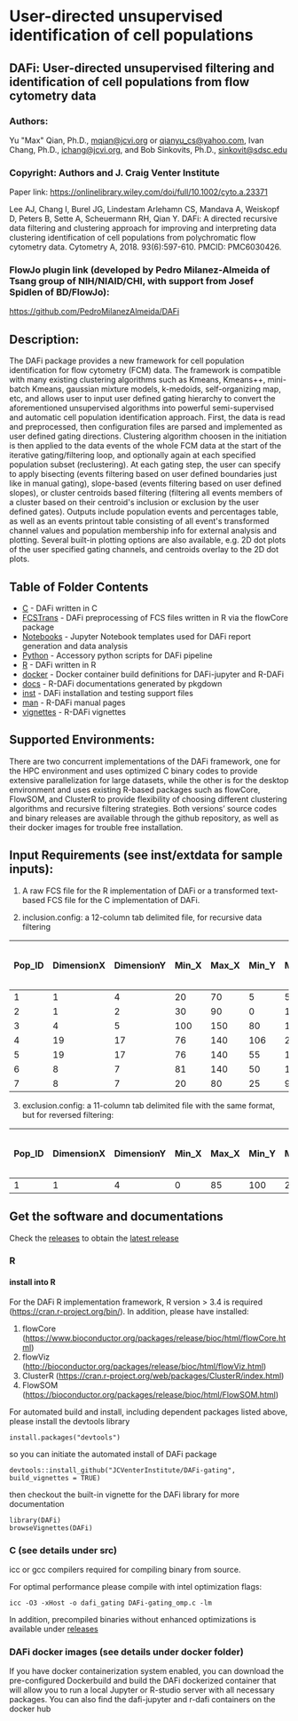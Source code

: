 # User-directed unsupervised identification of cell populations
	
## DAFi: User-directed unsupervised filtering and identification of cell populations from flow cytometry data

### Authors: 
Yu "Max" Qian, Ph.D., mqian@jcvi.org or qianyu_cs@yahoo.com, Ivan Chang, Ph.D., ichang@jcvi.org, and Bob Sinkovits, Ph.D., sinkovit@sdsc.edu
	
### Copyright: Authors and J. Craig Venter Institute
	
Paper link: https://onlinelibrary.wiley.com/doi/full/10.1002/cyto.a.23371

Lee AJ, Chang I, Burel JG, Lindestam Arlehamn CS, Mandava A, Weiskopf D, Peters B, Sette A, Scheuermann RH, Qian Y. DAFi: A directed recursive data filtering and clustering approach for improving and interpreting data clustering identification of cell populations from polychromatic flow cytometry data. Cytometry A, 2018. 93(6):597-610. PMCID: PMC6030426.

### FlowJo plugin link (developed by Pedro Milanez-Almeida of Tsang group of NIH/NIAID/CHI, with support from Josef Spidlen of BD/FlowJo):
https://github.com/PedroMilanezAlmeida/DAFi

## Description: 
The DAFi package provides a new framework for cell population identification for flow cytometry (FCM) data. The framework is compatible with many existing clustering algorithms such as Kmeans, Kmeans++, mini-batch Kmeans, gaussian mixture models, k-medoids, self-organizing map, etc, and allows user to input user defined gating hierarchy to convert the aforementioned unsupervised algorithms into powerful semi-supervised and automatic cell population identification approach. First, the data is read and preprocessed, then configuration files are parsed and implemented as user defined gating directions. Clustering algorithm choosen in the initiation is then applied to the data events of the whole FCM data at the start of the iterative gating/filtering loop, and optionally again at each specified population subset (reclustering). At each gating step, the user can specify to apply bisecting (events filtering based on user defined boundaries just like in manual gating), slope-based (events filtering based on user defined slopes), or cluster centroids based filtering (filtering all events members of a cluster based on their centroid's inclusion or exclusion by the user defined gates). Outputs include population events and percentages table, as well as an events printout table consisting of all event's transformed channel values and population membership info for external analysis and plotting. Several built-in plotting options are also available, e.g. 2D dot plots of the user specified gating channels, and centroids overlay to the 2D dot plots.

## Table of Folder Contents 

* [C](https://github.com/JCVenterInstitute/DAFi-gating/tree/master/C) - DAFi written in C
* [FCSTrans](https://github.com/JCVenterInstitute/DAFi-gating/tree/master/FCSTrans) - DAFi preprocessing of FCS files written in R via the flowCore package
* [Notebooks](https://github.com/JCVenterInstitute/DAFi-gating/tree/master/Notebooks) - Jupyter Notebook templates used for DAFi report generation and data analysis
* [Python](https://github.com/JCVenterInstitute/DAFi-gating/tree/master/Python)  - Accessory python scripts for DAFi pipeline
* [R](https://github.com/JCVenterInstitute/DAFi-gating/tree/master/R) - DAFi written in R
* [docker](https://github.com/JCVenterInstitute/DAFi-gating/tree/master/docker) - Docker container build definitions for DAFi-jupyter and R-DAFi
* [docs](https://github.com/JCVenterInstitute/DAFi-gating/tree/master/docs) - R-DAFi documentations generated by pkgdown
* [inst](https://github.com/JCVenterInstitute/DAFi-gating/tree/master/inst) - DAFi installation and testing support files
* [man](https://github.com/JCVenterInstitute/DAFi-gating/tree/master/man) - R-DAFi manual pages 
* [vignettes](https://github.com/JCVenterInstitute/DAFi-gating/tree/master/vignettes) - R-DAFi vignettes

## Supported Environments: 

There are two concurrent implementations of the DAFi framework, one for the HPC environment and uses optimized C binary codes to provide extensive parallelization for large datasets, while the other is for the desktop environment and uses existing R-based packages such as flowCore, FlowSOM, and ClusterR to provide flexibility of choosing different clustering algorithms and recursive filtering strategies. Both versions’ source codes and binary releases are available through the github repository, as well as their docker images for trouble free installation.    

## Input Requirements (see inst/extdata for sample inputs): 

1) A raw FCS file for the R implementation of DAFi or a transformed text-based FCS file for the C implementation of DAFi.
	
2) inclusion.config: a 12-column tab delimited file, for recursive data filtering

|Pop_ID|DimensionX|DimensionY|Min_X|Max_X|Min_Y|Max_Y|Parent_ID|Cluster_Type(0: Clustering; 1: Bisecting; 2: Slope-based)|Visualize_or_Not|Recluster_or_Not|Cell_Phenotype(optional)|
| --- | --- | --- | --- | --- | --- | --- | --- | --- | --- | --- | --- |
|1|1|4|20|70|5|55|0|0|0|0|Lymphocyte|
|2|1|2|30|90|0|110|1|1|0|1|Singlets|
|3|4|5|100|150|80|140|2|2|1|1|LiveSinglets|
|4|19|17|76|140|106|200|3|1|0|1|CD4T|
|5|19|17|76|140|55|105|3|1|0|0|CD8T|
|6|8|7|81|140|50|120|3|1|0|0|CD4Treg|
|7|8|7|20|80|25|90|3|1|0|0|CD4Tnonreg|
	
3) exclusion.config: a 11-column tab delimited file with the same format, but for reversed filtering:

|Pop_ID|DimensionX|DimensionY|Min_X|Max_X|Min_Y|Max_Y|Parent_ID|Cluster_Type(0: Clustering; 1: Bisecting; 2: Slope-based)|Visualize_or_Not|Recluster_or_Not|
| --- | --- | --- | --- | --- | --- | --- | --- | --- | --- | --- |
|1|1|4|0|85|100|200|0|0|1|0|

## Get the software and documentations

Check the [releases](https://github.com/JCVenterInstitute/DAFi-gating/releases) to obtain the [latest release](https://github.com/JCVenterInstitute/DAFi-gating/releases/latest)

### R

#### install into R
For the DAFi R implementation framework, R version > 3.4 is required (https://cran.r-project.org/bin/). In addition, please have installed:
1) flowCore (https://www.bioconductor.org/packages/release/bioc/html/flowCore.html)
2) flowViz (http://bioconductor.org/packages/release/bioc/html/flowViz.html)
3) ClusterR (https://cran.r-project.org/web/packages/ClusterR/index.html)
4) FlowSOM (https://bioconductor.org/packages/release/bioc/html/FlowSOM.html)


For automated build and install, including dependent packages listed above, please install the devtools library
```
install.packages("devtools")
```

so you can initiate the automated install of DAFi package

```
devtools::install_github("JCVenterInstitute/DAFi-gating", build_vignettes = TRUE)
```

then checkout the built-in vignette for the DAFi library for more documentation

```
library(DAFi)
browseVignettes(DAFi)
```

### C (see details under src)
icc or gcc compilers required for compiling binary from source.

For optimal performance please compile with intel optimization flags: 
```
icc -O3 -xHost -o dafi_gating DAFi-gating_omp.c -lm
```

In addition, precompiled binaries without enhanced optimizations is available under [releases](https://github.com/JCVenterInstitute/DAFi-gating/releases)

### DAFi docker images (see details under docker folder)
If you have docker containerization system enabled, you can download the pre-configured Dockerbuild and build the DAFi dockerized container that will allow you to run a local Jupyter or R-studio server with all 
necessary packages. You can also find the dafi-jupyter and r-dafi containers on the docker hub
